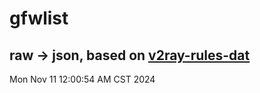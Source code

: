 # gfwlist
## raw -> json, based on [v2ray-rules-dat](https://github.com/Loyalsoldier/v2ray-rules-dat)
Mon Nov 11 12:00:54 AM CST 2024


